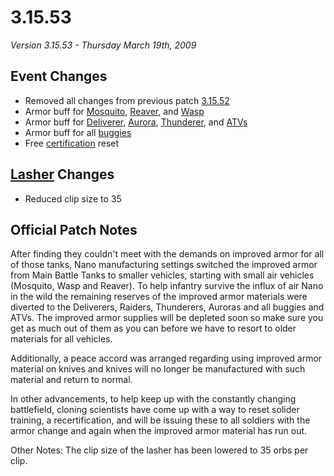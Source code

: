 # 3.15.53

_Version 3.15.53 - Thursday March 19th, 2009_

## Event Changes

- Removed all changes from previous patch [3.15.52](3.15.52.md)
- Armor buff for [Mosquito](../vehicles/Mosquito.md),
  [Reaver](../vehicles/Reaver.md), and [Wasp](../vehicles/Wasp.md)
- Armor buff for [Deliverer](../vehicles/Deliverer.md),
  [Aurora](../vehicles/Aurora.md), [Thunderer](../vehicles/Thunderer.md), and
  [ATVs](../vehicles/ATV.md)
- Armor buff for all
  [buggies](<../certifications/Assault_Buggy_(Certification).md>)
- Free [certification](../certifications/Certification.md) reset

## [Lasher](../weapons/Lasher.md) Changes

- Reduced clip size to 35

## Official Patch Notes

After finding they couldn't meet with the demands on improved armor for all of
those tanks, Nano manufacturing settings switched the improved armor from Main
Battle Tanks to smaller vehicles, starting with small air vehicles (Mosquito,
Wasp and Reaver). To help infantry survive the influx of air Nano in the wild
the remaining reserves of the improved armor materials were diverted to the
Deliverers, Raiders, Thunderers, Auroras and all buggies and ATVs. The improved
armor supplies will be depleted soon so make sure you get as much out of them as
you can before we have to resort to older materials for all vehicles.

Additionally, a peace accord was arranged regarding using improved armor
material on knives and knives will no longer be manufactured with such material
and return to normal.

In other advancements, to help keep up with the constantly changing battlefield,
cloning scientists have come up with a way to reset solider training, a
recertification, and will be issuing these to all soldiers with the armor change
and again when the improved armor material has run out.

Other Notes: The clip size of the lasher has been lowered to 35 orbs per clip.
